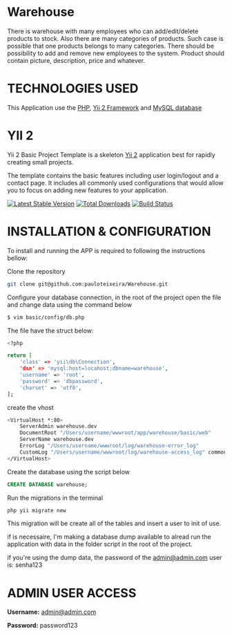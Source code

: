 # Warehouse
There is warehouse with many employees who can add/edit/delete products to stock. Also there are many categories of products. Such case is possible that one products belongs to many categories. There should be possibility to add and remove new employees to the system. Product should contain picture, description, price and whatever.


TECHNOLOGIES USED
============================

This Application use the [PHP](http://php.com/), [Yii 2 Framework](http://www.yiiframework.com/) and [MySQL database](http://mysql.com/)

YII 2
============================

Yii 2 Basic Project Template is a skeleton [Yii 2](http://www.yiiframework.com/) application best for
rapidly creating small projects.

The template contains the basic features including user login/logout and a contact page.
It includes all commonly used configurations that would allow you to focus on adding new
features to your application.

[![Latest Stable Version](https://poser.pugx.org/yiisoft/yii2-app-basic/v/stable.png)](https://packagist.org/packages/yiisoft/yii2-app-basic)
[![Total Downloads](https://poser.pugx.org/yiisoft/yii2-app-basic/downloads.png)](https://packagist.org/packages/yiisoft/yii2-app-basic)
[![Build Status](https://travis-ci.org/yiisoft/yii2-app-basic.svg?branch=master)](https://travis-ci.org/yiisoft/yii2-app-basic)

INSTALLATION & CONFIGURATION
============================

To install and running the APP is required to following the instructions bellow:

Clone the repository
```bash
git clone git@github.com:pauloteixeira/Warehouse.git
```

Configure your database connection, in the root of the project open the file and change data using the command below
```bash
$ vim basic/config/db.php
```

The file have the struct below:
```bash
<?php

return [
    'class' => 'yii\db\Connection',
    'dsn' => 'mysql:host=locahost;dbname=warehouse',
    'username' => 'root',
    'password' => 'dbpassword',
    'charset' => 'utf8',
];
```

create the vhost
```bash
<VirtualHost *:80>
    ServerAdmin warehouse.dev
    DocumentRoot "/Users/username/wwwroot/app/warehouse/basic/web"
    ServerName warehouse.dev
    ErrorLog "/Users/username/wwwroot/log/warehouse-error_log"
    CustomLog "/Users/username/wwwroot/log/warehouse-access_log" common
</VirtualHost>
```

Create the database using the script below
```sql
CREATE DATABASE warehouse;
```

Run the migrations in the terminal
```bash
php yii migrate new
```
This migration will be create all of the tables and insert a user to init of use.

if is necessaire, I'm making a database dump available to alread run the application with data in the folder script in the root of the project.

if you're using the dump data, the password of the admin@admin.com user is: senha123


ADMIN USER ACCESS
============================

**Username:** admin@admin.com

**Password:** password123


